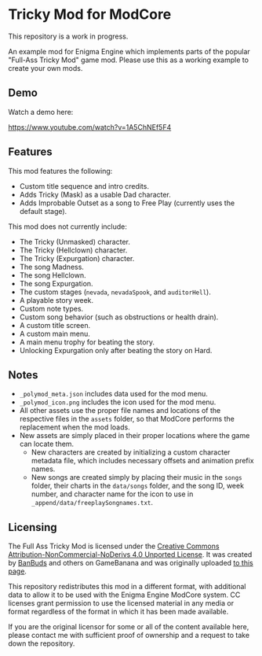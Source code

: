 # Tricky Mod for ModCore

This repository is a work in progress.

An example mod for Enigma Engine which implements parts of the popular "Full-Ass Tricky Mod" game mod. Please use this as a working example to create your own mods.

## Demo

Watch a demo here:

https://www.youtube.com/watch?v=1A5ChNEf5F4

## Features

This mod features the following:

* Custom title sequence and intro credits.
* Adds Tricky (Mask) as a usable Dad character.
* Adds Improbable Outset as a song to Free Play (currently uses the default stage).

This mod does not currently include:

* The Tricky (Unmasked) character.
* The Tricky (Hellclown) character.
* The Tricky (Expurgation) character.
* The song Madness.
* The song Hellclown.
* The song Expurgation.
* The custom stages (`nevada`, `nevadaSpook`, and `auditorHell`).
* A playable story week.
* Custom note types.
* Custom song behavior (such as obstructions or health drain).
* A custom title screen.
* A custom main menu.
* A main menu trophy for beating the story.
* Unlocking Expurgation only after beating the story on Hard.

## Notes

* `_polymod_meta.json` includes data used for the mod menu.
* `_polymod_icon.png` includes the icon used for the mod menu.
* All other assets use the proper file names and locations of the respective files in the `assets` folder, so that ModCore performs the replacement when the mod loads.
* New assets are simply placed in their proper locations where the game can locate them.
  * New characters are created by initializing a custom character metadata file, which includes necessary offsets and animation prefix names.
  * New songs are created simply by placing their music in the `songs` folder, their charts in the `data/songs` folder, and the song ID, week number, and character name for the icon to use in `_append/data/freeplaySongnames.txt`.

## Licensing

The Full Ass Tricky Mod is licensed under the [Creative Commons Attribution-NonCommercial-NoDerivs 4.0 Unported License](https://creativecommons.org/licenses/by-nc-nd/4.0/). It was created by [BanBuds](https://gamebanana.com/members/1785113) and others on GameBanana and was originally uploaded [to this page](https://gamebanana.com/mods/44334). 

This repository redistributes this mod in a different format, with additional data to allow it to be used with the Enigma Engine ModCore system. CC licenses grant permission to use the licensed material in any media or format regardless of the format in which it has been made available.

If you are the original licensor for some or all of the content available here, please contact me with sufficient proof of ownership and a request to take down the repository.

